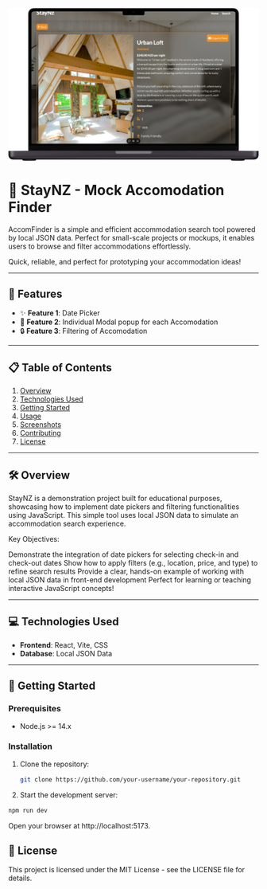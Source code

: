 ![Mockup](/public/images/mockup.png)


# 📌 StayNZ - Mock Accomodation Finder

AccomFinder is a simple and efficient accommodation search tool powered by local JSON data. Perfect for small-scale projects or mockups, it enables users to browse and filter accommodations effortlessly.

Quick, reliable, and perfect for prototyping your accommodation ideas!

---

## 🌟 Features

- ✨ **Feature 1**: Date Picker  
- 🚀 **Feature 2**: Individual Modal popup for each Accomodation 
- 🔒 **Feature 3**: Filtering of Accomodation  

---

## 📋 Table of Contents

1. [Overview](#-overview)  
2. [Technologies Used](#-technologies-used)  
3. [Getting Started](#-getting-started)  
4. [Usage](#-usage)  
5. [Screenshots](#-screenshots)  
6. [Contributing](#-contributing)  
7. [License](#-license)  

---

## 🛠 Overview

StayNZ is a demonstration project built for educational purposes, showcasing how to implement date pickers and filtering functionalities using JavaScript. This simple tool uses local JSON data to simulate an accommodation search experience.

Key Objectives:

Demonstrate the integration of date pickers for selecting check-in and check-out dates
Show how to apply filters (e.g., location, price, and type) to refine search results
Provide a clear, hands-on example of working with local JSON data in front-end development
Perfect for learning or teaching interactive JavaScript concepts!

---

## 💻 Technologies Used

- **Frontend**: React, Vite, CSS  
- **Database**: Local JSON Data  

---

## 🚀 Getting Started

### Prerequisites

- Node.js >= 14.x  

### Installation

1. Clone the repository:  
   ```bash
   git clone https://github.com/your-username/your-repository.git
   ```
2. Start the development server:
  ``` bash
  npm run dev
  ```
Open your browser at http://localhost:5173.

## 📝 License
This project is licensed under the MIT License - see the LICENSE file for details.


